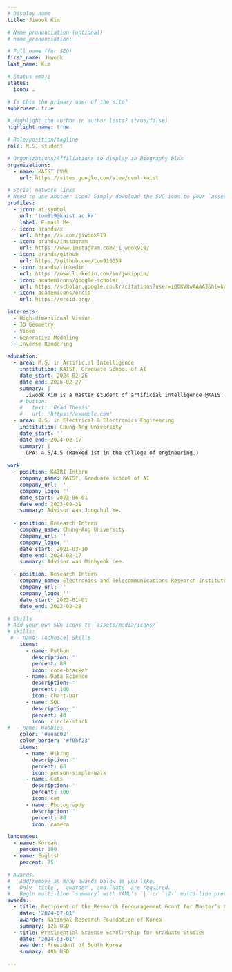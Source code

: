 ```yaml
---
# Display name
title: Jiwook Kim

# Name pronunciation (optional)
# name_pronunciation: 

# Full name (for SEO)
first_name: Jiwook
last_name: Kim

# Status emoji
status:
  icon: ☕️

# Is this the primary user of the site?
superuser: true

# Highlight the author in author lists? (true/false)
highlight_name: true

# Role/position/tagline
role: M.S. student

# Organizations/Affiliations to display in Biography blox
organizations:
  - name: KAIST CVML
    url: https://sites.google.com/view/cvml-kaist

# Social network links
# Need to use another icon? Simply download the SVG icon to your `assets/media/icons/` folder.
profiles:
  - icon: at-symbol
    url: 'tom919@kaist.ac.kr'
    label: E-mail Me
  - icon: brands/x
    url: https://x.com/jiwook919
  - icon: brands/instagram
    url: https://www.instagram.com/ji_wook919/
  - icon: brands/github
    url: https://github.com/tom919654
  - icon: brands/linkedin
    url: https://www.linkedin.com/in/jwsippin/
  - icon: academicons/google-scholar
    url: https://scholar.google.co.kr/citations?user=i0OKV8wAAAAJ&hl=ko
  - icon: academicons/orcid
    url: https://orcid.org/

interests:
  - High-dimensional Vision
  - 3D Geometry
  - Video
  - Generative Modeling
  - Inverse Rendering

education:
  - area: M.S. in Artificial Intelligence
    institution: KAIST, Graduate School of AI
    date_start: 2024-02-26
    date_end: 2026-02-27
    summary: |
      Jiwook Kim is a master student of artificial intelligence @KAIST Computer Vision and Machine Learning Lab. His research interests include various inverse problems. His recent research topics are 3D inverse rendering and diffusion models.
    # button:
    #   text: 'Read Thesis'
    #   url: 'https://example.com'
  - area: B.S. in Electrical & Electronics Engineering
    institution: Chung-Ang University
    date_start: ''
    date_end: 2024-02-17
    summary: |
      GPA: 4.5/4.5 (Ranked 1st in the college of engineering.)
    
work:
  - position: KAIRI Intern
    company_name: KAIST, Graduate school of AI
    company_url: ''
    company_logo: ''
    date_start: 2023-06-01
    date_end: 2023-08-31
    summary: Advisor was Jongchul Ye.
    
  - position: Research Intern
    company_name: Chung-Ang University
    company_url: ''
    company_logo: ''
    date_start: 2021-03-10
    date_end: 2024-02-17
    summary: Advisor was Minhyeok Lee.

  - position: Research Intern
    company_name: Electronics and Telecommunications Research Institute
    company_url: ''
    company_logo: ''
    date_start: 2022-01-01
    date_end: 2022-02-28

# Skills
# Add your own SVG icons to `assets/media/icons/`
# skills:
 # - name: Technical Skills
    items:
      - name: Python
        description: ''
        percent: 80
        icon: code-bracket
      - name: Data Science
        description: ''
        percent: 100
        icon: chart-bar
      - name: SQL
        description: ''
        percent: 40
        icon: circle-stack
#  - name: Hobbies
    color: '#eeac02'
    color_border: '#f0bf23'
    items:
      - name: Hiking
        description: ''
        percent: 60
        icon: person-simple-walk
      - name: Cats
        description: ''
        percent: 100
        icon: cat
      - name: Photography
        description: ''
        percent: 80
        icon: camera

languages:
  - name: Korean
    percent: 100
  - name: English
    percent: 75

# Awards.
#   Add/remove as many awards below as you like.
#   Only `title`, `awarder`, and `date` are required.
#   Begin multi-line `summary` with YAML's `|` or `|2-` multi-line prefix and indent 2 spaces below.
awards:
  - title: Recipient of the Research Encouragement Grant for Master’s Candidates
    date: '2024-07-01'
    awarder: National Research Foundation of Korea
    summary: 12k USD
  - title: Presidential Science Scholarship for Graduate Studies
    date: '2024-03-01'
    awarder: President of South Korea
    summary: 48k USD

---
```

